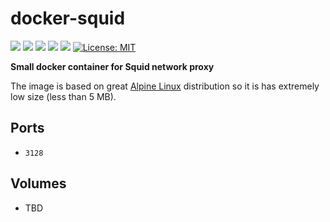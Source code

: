 # docker-squid

[![](https://img.shields.io/docker/cloud/build/mateumann/squid.svg)](https://cloud.docker.com/repository/docker/mateumann/squid/builds/) [![](https://images.microbadger.com/badges/version/mateumann/squid.svg)](https://microbadger.com/images/mateumann/squid) [![](https://images.microbadger.com/badges/commit/mateumann/squid.svg)](https://microbadger.com/images/mateumann/squid) [![](https://images.microbadger.com/badges/image/mateumann/squid.svg)](https://microbadger.com/images/mateumann/squid) [![](https://img.shields.io/docker/stars/mateumann/squid.svg)](https://hub.docker.com/r/mateumann/squid)  [![License: MIT](https://img.shields.io/badge/License-MIT-lightgrey.svg)](https://opensource.org/licenses/MIT)

**Small docker container for Squid network proxy**

The image is based on great [Alpine Linux](https://alpinelinux.org/) distribution so it is has extremely low size (less than 5 MB).


## Ports

* `3128`

## Volumes

* TBD
